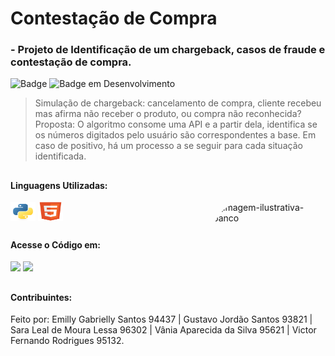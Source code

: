 
# Contestação de Compra
### - Projeto de Identificação de um chargeback, casos de fraude e contestação de compra.

![Badge](https://img.shields.io/badge/Feito%20por-Equipe%20IAM-%237159c1??style=flat-square)
![Badge em Desenvolvimento](http://img.shields.io/static/v1?label=STATUS&message=%20CONCLUIDO&color=GREEN&?style=flat-square)

> Simulação de chargeback: cancelamento de compra, cliente recebeu mas afirma não receber o produto, ou compra não reconhecida?
> Proposta: O algoritmo consome uma API e a partir dela, identifica se os números digitados pelo usuário são correspondentes a base. Em caso de positivo, há um processo a se seguir para cada situação identificada.
##
<div style=style="display: inline_block">
  <h4>Linguagens Utilizadas: </h4>
  <img align="center" alt="Emy-Python" height="30" width="40" src="https://raw.githubusercontent.com/devicons/devicon/master/icons/python/python-original.svg"> 
  <img align="center" alt="Emy-HTML" height="30" width="40" src="https://raw.githubusercontent.com/devicons/devicon/master/icons/html5/html5-original.svg"> 
  <img align="right" alt="imagem-ilustrativa-banco" height="150" width="180" style="border-radius:50px;" src="https://img.freepik.com/vetores-gratis/seguranca-financeira-e-de-pagamento_74855-4416.jpg?t=st=1652577173~exp=1652577773~hmac=49334c664247cf353df72adee3fdd4025d99e2b936a8606b6f0a020237e7369a&w=1380">
</div>

##

<div>
  <h4>Acesse o Código em: </h4>
    <a href="" target="_blank"><img src="https://img.shields.io/badge/-Confluence-%230077B5?style=for-the-badge&logo=confluence&logoColor=white" target="_blank"></a> 
    <a href="" target="_blank"><img src="https://img.shields.io/badge/Colab-F9AB00?style=for-the-badge&logo=googlecolab&color=525252" target="_blank"></a> 
</div>

##

<div>
  <h4>Contribuintes: </h4>
</div>
Feito por: 
Emilly Gabrielly Santos                         94437 |
Gustavo Jordão Santos                           93821 |
Sara Leal de Moura Lessa                        96302 |
Vânia Aparecida da Silva                        95621 |
Victor Fernando Rodrigues                       95132.

